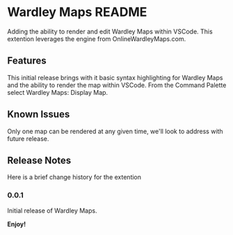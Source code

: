 # Wardley Maps README

Adding the ability to render and edit Wardley Maps within VSCode.  This extention leverages the engine from OnlineWardleyMaps.com.

## Features

This initial release brings with it basic syntax highlighting for Wardley Maps and the ability to render the map within VSCode.  From the Command Palette select Wardley Maps: Display Map.

## Known Issues

Only one map can be rendered at any given time, we'll look to address with future release.

## Release Notes

Here is a brief change history for the extention 

### 0.0.1

Initial release of Wardley Maps.

**Enjoy!**

